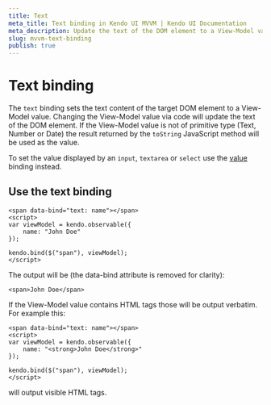 ```yaml
---
title: Text
meta_title: Text binding in Kendo UI MVVM | Kendo UI Documentation
meta_description: Update the text of the DOM element to a View-Model value with text binding in Kendo UI MVVM.
slug: mvvm-text-binding
publish: true
---
```


# Text binding

The `text` binding sets the text content of the target DOM element to a View-Model value. Changing the View-Model value via code will
update the text of the DOM element. If the View-Model value is not of primitive type (Text, Number or Date)
the result returned by the `toString` JavaScript method will be used as the value.

To set the value displayed by an `input`, `textarea` or `select`
use the [value](value) binding instead.

## Use the text binding

    <span data-bind="text: name"></span>
    <script>
    var viewModel = kendo.observable({
        name: "John Doe"
    });

    kendo.bind($("span"), viewModel);
    </script>


The output will be (the data-bind attribute is removed for clarity):

    <span>John Doe</span>


If the View-Model value contains HTML tags those will be output verbatim. For example this:


    <span data-bind="text: name"></span>
    <script>
    var viewModel = kendo.observable({
        name: "<strong>John Doe</strong>"
    });

    kendo.bind($("span"), viewModel);
    </script>


will output visible HTML tags.
